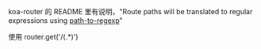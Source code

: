 koa-router 的 README 里有说明，"Route paths will be translated to regular expressions using [path-to-regexp](https://link.segmentfault.com/?enc=yOG4Cc56xjzpNFtEcS%2B5uA%3D%3D.PmrYtpt%2FXTM7zZpuykF2aXVy2Mk0fZgAc84tiZcDFljoOxE2qX88N8tOiyFdUr3b)"

使用 router.get('/(.*)')